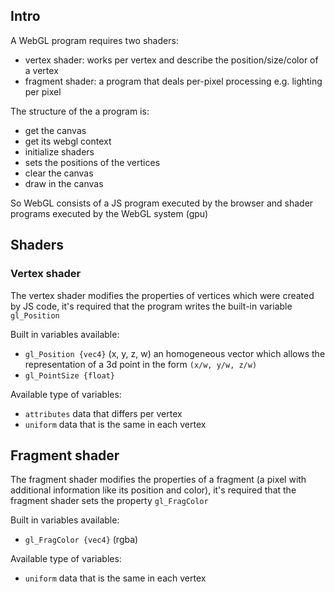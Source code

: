 ## Intro

A WebGL program requires two shaders:

- vertex shader: works per vertex and describe the position/size/color of a vertex
- fragment shader: a program that deals per-pixel processing e.g. lighting per pixel

The structure of the a program is:

- get the canvas
- get its webgl context
- initialize shaders
- sets the positions of the vertices
- clear the canvas
- draw in the canvas

So WebGL consists of a JS program executed by the browser and shader programs executed by the WebGL system (gpu)

## Shaders

### Vertex shader

The vertex shader modifies the properties of vertices which were created by JS code, it's required that the program writes the built-in variable `gl_Position`

Built in variables available:

- `gl_Position {vec4}` (x, y, z, w) an homogeneous vector which allows the representation of a 3d point in the form `(x/w, y/w, z/w)`
- `gl_PointSize {float}`

Available type of variables:

- `attributes` data that differs per vertex
- `uniform` data that is the same in each vertex

## Fragment shader

The fragment shader modifies the properties of a fragment (a pixel with additional information like its position and color), it's required that the fragment shader sets the property `gl_FragColor`

Built in variables available:

- `gl_FragColor {vec4}` (rgba)

Available type of variables:

- `uniform` data that is the same in each vertex